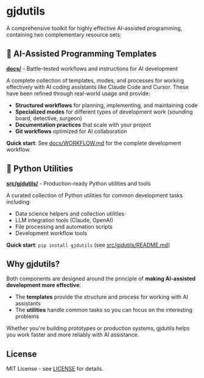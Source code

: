 # gjdutils

A comprehensive toolkit for highly effective AI-assisted programming, containing two complementary resource sets:

## 🤖 AI-Assisted Programming Templates

**[docs/](docs/)** - Battle-tested workflows and instructions for AI development

A complete collection of templates, modes, and processes for working effectively with AI coding assistants like Claude Code and Cursor. These have been refined through real-world usage and provide:

- **Structured workflows** for planning, implementing, and maintaining code
- **Specialized modes** for different types of development work (sounding board, detective, surgeon)
- **Documentation practices** that scale with your project
- **Git workflows** optimized for AI collaboration

**Quick start**: See [docs/WORKFLOW.md](docs/WORKFLOW.md) for the complete development workflow.

## 🐍 Python Utilities

**[src/gjdutils/](src/gjdutils/)** - Production-ready Python utilities and tools

A curated collection of Python utilities for common development tasks including:

- Data science helpers and collection utilities
- LLM integration tools (Claude, OpenAI)
- File processing and automation scripts
- Development workflow tools

**Quick start**: `pip install gjdutils` (see [src/gjdutils/README.md](src/gjdutils/README.md))

## Why gjdutils?

Both components are designed around the principle of **making AI-assisted development more effective**:

- The **templates** provide the structure and process for working with AI assistants
- The **utilities** handle common tasks so you can focus on the interesting problems

Whether you're building prototypes or production systems, gjdutils helps you work faster and more reliably with AI assistance.

## License

MIT License - see [LICENSE](LICENSE) for details.